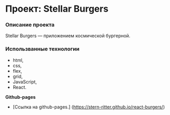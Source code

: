 # Проект: Stellar Burgers

### Описание проекта
Stellar Burgers — приложением космической бургерной.

### Использванные технологии
* html,
* css,
* flex,
* grid,
* JavaScript,
* React.

**Github-pages**

- [Ссылка на github-pages.] (https://stern-ritter.github.io/react-burgers/)
